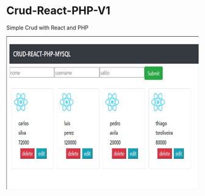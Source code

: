 # Crud-React-PHP-V1
 Simple Crud with React and PHP

<img src="https://raw.githubusercontent.com/tsroliveira/Crud-React-PHP-V1/main/web/public/sample.jpg" width="600" height="400">
